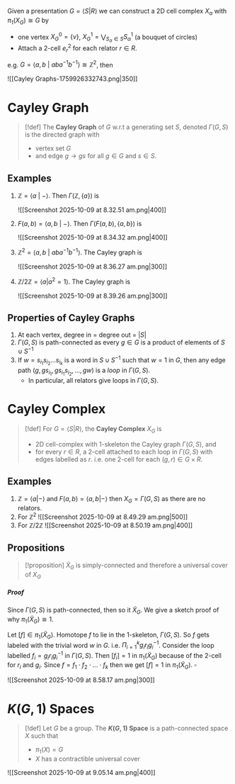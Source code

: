 Given a presentation $G=\langle S|R\rangle$ we can construct a 2D cell complex $X_\alpha$ with $\pi_1(X_G)\cong G$ by 
- one vertex $X_G^0=\{v\}$, $X_G^1=\bigvee_{S_\alpha\in S} S_\alpha^1$  (a bouquet of circles)
- Attach a 2-cell $e_r^2$ for each relator $r \in R$.

e.g. $G =\langle a,b\:|\:aba^{-1}b^{-1}\rangle \cong \mathbb{Z}^2$, then

![[Cayley Graphs-1759926332743.png|350]]

# Cayley Graph

>[!def]
>The **Cayley Graph** of $G$ w.r.t a generating set $S$, denoted $\Gamma(G,S)$ is the directed graph with 
>- vertex set $G$
>- and edge $g \longrightarrow gs$  for all $g \in G$ and $s \in S$.


## Examples

1. $\mathbb{Z} = \langle a \:|\: -\rangle$. Then $\Gamma(\mathbb{Z}, \{a\})$ is 
   
   ![[Screenshot 2025-10-09 at 8.32.51 am.png|400]]
   
2. $F(a,b)= \langle a,b\:|\: -\rangle$. Then $\Gamma(F(a,b), \{a,b\})$ is
   
   ![[Screenshot 2025-10-09 at 8.34.32 am.png|400]]
   
3. $\mathbb{Z}^2 = \langle a,b\:|\: aba^{-1}b^{-1}\rangle$. The Cayley graph is 
   
   ![[Screenshot 2025-10-09 at 8.36.27 am.png|300]]
   
4. $\mathbb{Z}/2\mathbb{Z} = \langle a | a^2 =1\rangle$. The Cayley graph is
   
   ![[Screenshot 2025-10-09 at 8.39.26 am.png|300]]
   

## Properties of Cayley Graphs

1. At each vertex, degree in = degree out = $|S|$
2. $\Gamma(G,S)$ is path-connected as every $g \in G$ is a product of elements of $S\cup S^{-1}$
3. If $w = s_{i_1}s_{i_2}...s_{i_k}$ is a word in $S \cup S^{-1}$ such that $w = 1$ in $G$, then any edge path $(g, gs_{i_1}, gs_{i_1}s_{i_2},...,gw)$ is a *loop* in $\Gamma(G,S)$.
	- In particular, all relators give loops in $\Gamma(G,S)$.


# Cayley Complex

>[!def]
>For $G = \langle S|R\rangle$, the **Cayley Complex** $X_G$ is 
>- 2D cell-complex with 1-skeleton the Cayley graph $\Gamma(G,S)$, and 
>- for every $r \in R$, a 2-cell attached to each loop in $\Gamma(G,S)$ with edges labelled as $r$.
>i.e. one 2-cell for each $(g,r)\in G \times R$.


## Examples

1. $\mathbb{Z}= \langle a | -\rangle$ and $F(a,b) = \langle a,b|-\rangle$ then $X_G = \Gamma(G,S)$ as there are no relators.
2. For $\mathbb{Z}^2$ 
   ![[Screenshot 2025-10-09 at 8.49.29 am.png|500]]
3. For $\mathbb{Z}/2\mathbb{Z}$ 
   ![[Screenshot 2025-10-09 at 8.50.19 am.png|400]]

## Propositions

>[!proposition]
>$\widetilde{X}_G$ is simply-connected and therefore a universal cover of $X_G$
##### Proof

Since $\Gamma(G,S)$ is path-connected, then so it $\widetilde{X}_G$. We give a sketch proof of why $\pi_1(\widetilde{X}_G)\cong 1$. 

Let $[f]\in \pi_1(\widetilde{X}_G)$. Homotope $f$ to lie in the 1-skeleton, $\Gamma(G,S)$. So $f$ gets labeled with the trivial word $w$ in $G$. i.e. $\Pi_{i=1}^k g_ir_ig_i^{-1}$.  Consider the loop labelled $f_i = g_ir_ig_i^{-1}$ in $\Gamma(G,S)$. Then $[f_i]= 1$ in $\pi_1(\widetilde{X}_G)$ because of the 2-cell for $r_i$ and $g_i$. Since $f = f_1\cdot f_2 \cdot ... \cdot f_k$ then we get $[f]=1$ in $\pi_1(\widetilde{X}_G)$.  $\square$ 

![[Screenshot 2025-10-09 at 8.58.17 am.png|300]]



# $K(G,1)$ Spaces

>[!def] 
>Let $G$ be a group. The **$K(G,1)$ Space** is a path-connected space $X$ such that 
>- $\pi_1(X)=G$  
>- $X$ has a contractible universal cover

![[Screenshot 2025-10-09 at 9.05.14 am.png|400]]
